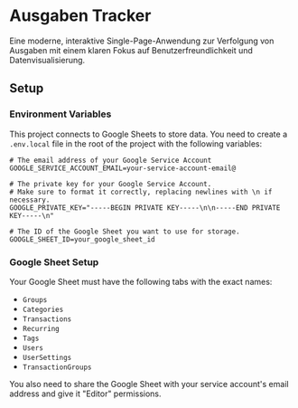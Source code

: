 # Ausgaben Tracker

Eine moderne, interaktive Single-Page-Anwendung zur Verfolgung von Ausgaben mit einem klaren Fokus auf Benutzerfreundlichkeit und Datenvisualisierung.

## Setup

### Environment Variables

This project connects to Google Sheets to store data. You need to create a `.env.local` file in the root of the project with the following variables:

```
# The email address of your Google Service Account
GOOGLE_SERVICE_ACCOUNT_EMAIL=your-service-account-email@

# The private key for your Google Service Account.
# Make sure to format it correctly, replacing newlines with \n if necessary.
GOOGLE_PRIVATE_KEY="-----BEGIN PRIVATE KEY-----\n\n-----END PRIVATE KEY-----\n"

# The ID of the Google Sheet you want to use for storage.
GOOGLE_SHEET_ID=your_google_sheet_id
```

### Google Sheet Setup

Your Google Sheet must have the following tabs with the exact names:
- `Groups`
- `Categories`
- `Transactions`
- `Recurring`
- `Tags`
- `Users`
- `UserSettings`
- `TransactionGroups`

You also need to share the Google Sheet with your service account's email address and give it "Editor" permissions.